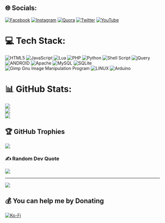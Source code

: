 ## 🌐 Socials:
[![Facebook](https://img.shields.io/badge/Facebook-%231877F2.svg?logo=Facebook&logoColor=white)](https://facebook.com/TheCracker25) [![Instagram](https://img.shields.io/badge/Instagram-%23E4405F.svg?logo=Instagram&logoColor=white)](https://instagram.com/EnderJ25) [![Quora](https://img.shields.io/badge/Quora-%23B92B27.svg?logo=Quora&logoColor=white)](https://quora.com/profile/EnderJ25) [![Twitter](https://img.shields.io/badge/Twitter-%231DA1F2.svg?logo=Twitter&logoColor=white)](https://twitter.com/Ender_J25) [![YouTube](https://img.shields.io/badge/YouTube-%23FF0000.svg?logo=YouTube&logoColor=white)](https://youtube.com/@TheCracker25) 

# 💻 Tech Stack:
![HTML5](https://img.shields.io/badge/html5-%23E34F26.svg?style=flat&logo=html5&logoColor=white) ![JavaScript](https://img.shields.io/badge/javascript-%23323330.svg?style=flat&logo=javascript&logoColor=%23F7DF1E) ![Lua](https://img.shields.io/badge/lua-%232C2D72.svg?style=flat&logo=lua&logoColor=white) ![PHP](https://img.shields.io/badge/php-%23777BB4.svg?style=flat&logo=php&logoColor=white) ![Python](https://img.shields.io/badge/python-3670A0?style=flat&logo=python&logoColor=ffdd54) ![Shell Script](https://img.shields.io/badge/shell_script-%23121011.svg?style=flat&logo=gnu-bash&logoColor=white) ![jQuery](https://img.shields.io/badge/jquery-%230769AD.svg?style=flat&logo=jquery&logoColor=white) ![ANDROID](https://img.shields.io/badge/android-%2320232a.svg?style=flat&logo=android&logoColor=%a4c639) ![Apache](https://img.shields.io/badge/apache-%23D42029.svg?style=flat&logo=apache&logoColor=white) ![MySQL](https://img.shields.io/badge/mysql-%2300f.svg?style=flat&logo=mysql&logoColor=white) ![SQLite](https://img.shields.io/badge/sqlite-%2307405e.svg?style=flat&logo=sqlite&logoColor=white) ![Gimp Gnu Image Manipulation Program](https://img.shields.io/badge/Gimp-657D8B?style=flat&logo=gimp&logoColor=FFFFFF) ![LINUX](https://img.shields.io/badge/Linux-FCC624?style=flat&logo=linux&logoColor=black) ![Arduino](https://img.shields.io/badge/-Arduino-00979D?style=flat&logo=Arduino&logoColor=white)
# 📊 GitHub Stats:
![](https://github-readme-stats.vercel.app/api?username=EnderJ25&theme=dark&hide_border=false&include_all_commits=true&count_private=true)<br/>
![](https://github-readme-streak-stats.herokuapp.com/?user=EnderJ25&theme=dark&hide_border=false)<br/>
![](https://github-readme-stats.vercel.app/api/top-langs/?username=EnderJ25&theme=dark&hide_border=false&include_all_commits=true&count_private=true&layout=compact)

## 🏆 GitHub Trophies
![](https://github-profile-trophy.vercel.app/?username=EnderJ25&theme=radical&no-frame=false&no-bg=false&margin-w=4)

### ✍️ Random Dev Quote
![](https://quotes-github-readme.vercel.app/api?type=horizontal&theme=radical)

---
[![](https://visitcount.itsvg.in/api?id=EnderJ25&icon=0&color=0)](https://visitcount.itsvg.in)

## 💰 You can help me by Donating
[![Ko-Fi](https://img.shields.io/badge/Ko--fi-F16061?style=for-the-badge&logo=ko-fi&logoColor=white)](https://ko-fi.com/EnderJ25) 

  
<!-- Proudly created with GPRM ( https://gprm.itsvg.in ) -->
